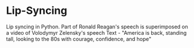 # Lip-Syncing
Lip syncing in Python. Part of Ronald Reagan's speech is superimposed on a video of Volodymyr Zelensky's speech  Text - "America is back, standing tall, looking to the 80s with courage, confidence, and hope"
